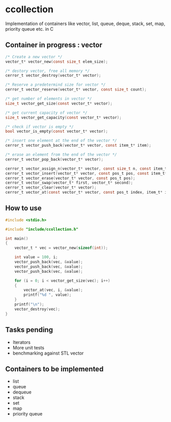 # ccollection
Implementation of containers like vector, list, queue, deque, stack, set, map, priority queue etc. in C

## Container in progress : vector

```C
/* Create a new vector */
vector_t* vector_new(const size_t elem_size);

/* destory vector, free all memory */
cerror_t vector_destroy(vector_t* vector);

/* Reserve a predetermind size for vector */
cerror_t vector_reserve(vector_t* vector, const size_t count);

/* get number of elements in vector */
size_t vector_get_size(const vector_t* vector);

/* get current capacity of vector */
size_t vector_get_capacity(const vector_t* vector);

/* check if vector is empty */
bool vector_is_empty(const vector_t* vector);

/* insert one element at the end of the vector */
cerror_t vector_push_back(vector_t* vector, const item_t* item);

/* erase an element from the end of the vector */
cerror_t vector_pop_back(vector_t* vector);

cerror_t vector_assign_n(vector_t* vector, const size_t n, const item_t* val);
cerror_t vector_insert(vector_t* vector, const pos_t pos, const item_t* item);
cerror_t vector_erase(vector_t* vector, const pos_t pos);
cerror_t vector_swap(vector_t* first, vector_t* second);
cerror_t vector_clear(vector_t* vector);
cerror_t vector_at(const vector_t* vector, const pos_t index, item_t* item);
```
## How to use
```C
#include <stdio.h>

#include "include/ccollection.h"

int main()
{
    vector_t * vec = vector_new(sizeof(int));

    int value = 100, i;
    vector_push_back(vec, &value);
    vector_push_back(vec, &value);
    vector_push_back(vec, &value);

    for (i = 0; i < vector_get_size(vec); i++)
    {
        vector_at(vec, i, &value);
        printf("%d ", value);
    }
    printf("\n");
    vector_destroy(vec);
}
```

## Tasks pending
- Iterators
- More unit tests
- benchmarking against STL vector

## Containers to be implemented
- list
- queue
- dequeue
- stack
- set
- map
- priority queue
